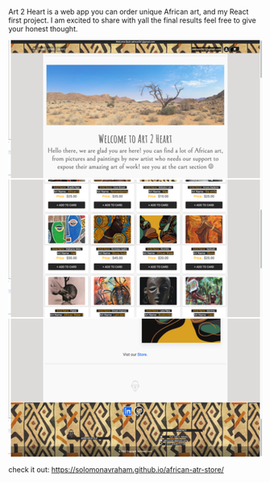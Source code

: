 Art 2 Heart is a web app you can order unique African art, and my  React first project.
I am excited to share with yall the final results feel free to give your honest thought.


<div class="bg-dark">
<img src="Screenshot 3.png" />
<img src="Screenshot 2.png" />
<img src="Screenshot 1.png" />
</div>
  




check it out:
https://solomonavraham.github.io/african-atr-store/
